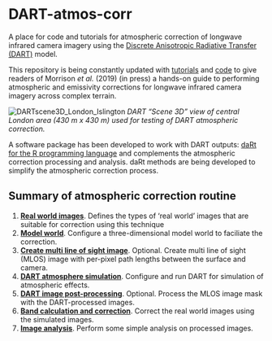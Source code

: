 
# DART-atmos-corr

A place for code and tutorials for atmospheric correction of longwave
infrared camera imagery using the [Discrete Anisotropic Radiative
Transfer (DART)](http://www.cesbio.ups-tlse.fr/us/dart.html) model.

This repository is being constantly updated with [tutorials](tutorials)
and [code](code) to give readers of Morrison *et al.* (2019) (in press)
a hands-on guide to performing atmospheric and emissivity corrections
for longwave infrared camera imagery across complex terrain.

![DARTscene3D\_London\_Islington](readme/DARTscene3D_London_Islington.PNG)
*DART “Scene 3D” view of central London area (430 m x 430 m) used for
testing of DART atmospheric correction.*

A software package has been developed to work with DART outputs: [daRt
for the R programming language](https://github.com/willmorrison1/daRt)
and complements the atmospheric correction processing and analysis. daRt
methods are being developed to simplify the atmospheric correction
process.

## Summary of atmospheric correction routine

1.  [**Real world images**](tutorials/Real-world-images). Defines the
    types of ‘real world’ images that are suitable for correction using
    this technique
2.  [**Model world**](tutorials/Model-world). Configure a
    three-dimensional model world to faciliate the correction.
3.  [**Create multi line of sight
    image**](tutorials/Multi-line-of-sight-images). Optional. Create
    multi line of sight (MLOS) image with per-pixel path lengths between
    the surface and camera.
4.  [**DART atmosphere simulation**](tutorials/DART-simulation).
    Configure and run DART for simulation of atmospheric effects.
5.  [**DART image
    post-processing**](tutorials/DART-simulation-post-processing).
    Optional. Process the MLOS image mask with the DART-processed
    images.
6.  [**Band calculation and correction**](tutorials/Band-calculation).
    Correct the real world images using the simulated images.
7.  [**Image analysis**](tutorials/Image-analysis). Perform some simple
    analysis on processed images.
